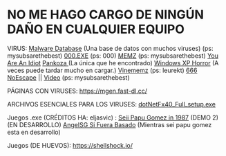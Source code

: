 # NO ME HAGO CARGO DE NINGÚN DAÑO EN CUALQUIER EQUIPO

VIRUS:
[Malware Database]([url](https://github.com/Endermanch/MalwareDatabase)) (Una base de datos con muchos viruses) (ps: mysubsarethebest)
[000.EXE]([url](https://github.com/FlyTechVideos/000exe/releases)) (ps: 000)
[MEMZ]([url](https://github.com/NTFS123/MalwareDatabase/blob/master/Viewer-Made-Malware/MEMZ%203.0.zip)) (ps: mysubsarethebest)
[You Are An Idiot]([url](https://github.com/HackerSinhos/You-Are-An-Idiot/releases/tag/1.0.1))
[Pankoza ]([url](https://github.com/pankoza2-pl/malwaredatabase-old))(La única que he encontrado)
[Windows XP Horror]([url](https://archive.org/download/winxp.horror.destructive)) (A veces puede tardar mucho en cargar.)
[Vinememz]([url](https://drive.google.com/uc?id=1TMxKwrQOCz2lk9qLKVVggOoyyWCiCLjE&export=download)) (ps: leurekt)
[666]([url](https://github.com/itsmepayback/666.exe-trojan/find/main))
[NoEscape]([url](https://www.youtube.com/redirect?event=video_description&redir_token=QUFFLUhqa0QwZlJiMHMzRXlyRmNNRDUwelpYaXhfNlg5UXxBQ3Jtc0ttZE5CbHhRRjZzUzZUTUc2TktZU1BiR1NLbjlWbEszemtyMzEzM1oycmdoYjY4LUlhcldEZUM1bUxGUjNxNENYeWtrX3pFbFd1SDF2U0pyZXVEeE1KcTNhdHdnQWpxdG93QzAtcUlqMHdVb1o0R1VWaw&q=https%3A%2F%2Fgithub.com%2FEndermanch%2FMalwareDatabase%2Fraw%2Fmaster%2FNoEscape.zip&v=4oATWyMMH4A)) || [Video]([url](https://drive.google.com/file/d/1f6JBWGrR3aLKmSr9P9MGn2-BVPrBRh3k/view?usp=sharing)) (ps: mysubsarethebest)

PÁGINAS CON VIRUSES:
https://mgen.fast-dl.cc/


ARCHIVOS ESENCIALES PARA LOS VIRUSES:
[dotNetFx40_Full_setup.exe]([url](https://1drv.ms/u/s!AqS5xo18mNLsrycfxXc8skW5L9vM?e=avb89a))


Juegos .exe (CRÉDITOS HA: eljasvic) :
[Seii Papu Gomez in 1987]([url](https://www.mediafire.com/file/a66nsevr0z43m04/la+segunda+demo+jajaja.zip/file)) (DEMO 2) (EN DESARROLLO)
[AngelSG Si Fuera Basado]([url](https://www.mediafire.com/file/eu121aeowxmtrjf/AngelSG+Si+Fuera+Basado.zip/file)) (Mientras sei papu gomez esta en desarrollo)


Juegos (DE HUEVOS): 
https://shellshock.io/
